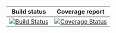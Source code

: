 | Build status | Coverage report |
|:------------:|:---------------:|
|[![Build Status](https://travis-ci.org/toptan/paso.svg?branch=master)](https://travis-ci.org/toptan/paso)|[![Coverage Status](https://coveralls.io/repos/github/toptan/paso/badge.svg?branch=master)](https://coveralls.io/github/toptan/paso?branch=master)|

